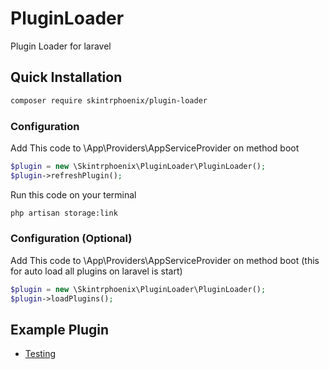 # PluginLoader
Plugin Loader for laravel

## Quick Installation

```bash
composer require skintrphoenix/plugin-loader
```
### Configuration

Add This code to \App\Providers\AppServiceProvider on method boot
```php
$plugin = new \Skintrphoenix\PluginLoader\PluginLoader();
$plugin->refreshPlugin();
```

Run this code on your terminal
```bash
php artisan storage:link
```

### Configuration (Optional)

Add This code to \App\Providers\AppServiceProvider on method boot
(this for auto load all plugins on laravel is start)
```php
$plugin = new \Skintrphoenix\PluginLoader\PluginLoader();
$plugin->loadPlugins();
```

## Example Plugin

- [Testing](https://github.com/Skintrphoenix/TestingPlugin)
